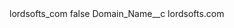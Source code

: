 <?xml version="1.0" encoding="UTF-8"?>
<CustomMetadata xmlns="http://soap.sforce.com/2006/04/metadata" xmlns:xsi="http://www.w3.org/2001/XMLSchema-instance" xmlns:xsd="http://www.w3.org/2001/XMLSchema">
    <label>lordsofts_com</label>
    <protected>false</protected>
    <values>
        <field>Domain_Name__c</field>
        <value xsi:type="xsd:string">lordsofts.com</value>
    </values>
</CustomMetadata>
